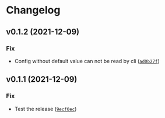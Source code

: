 # Changelog

<!--next-version-placeholder-->

## v0.1.2 (2021-12-09)
### Fix
* Config without default value can not be read by cli ([`ad0b27f`](https://github.com/joint-online-judge/pydantic-universal-settings/commit/ad0b27ff10bcb19648953d86fbbd437a3f4de38e))

## v0.1.1 (2021-12-09)
### Fix
* Test the release ([`9ecf0ec`](https://github.com/joint-online-judge/pydantic-universal-settings/commit/9ecf0ec4164c411f2015fa92e7f8553930024d7a))
